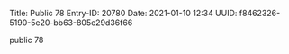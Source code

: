 Title: Public 78
Entry-ID: 20780
Date: 2021-01-10 12:34
UUID: f8462326-5190-5e20-bb63-805e29d36f66

public 78
